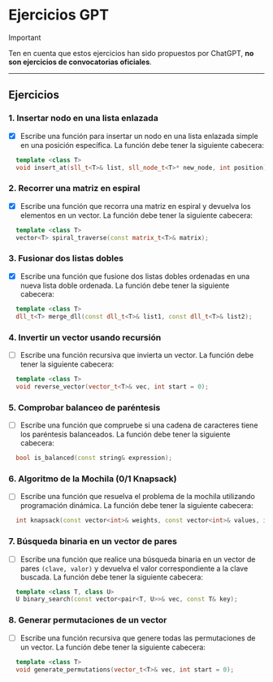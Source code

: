 # Ejercicios GPT

> [!IMPORTANT]
> Ten en cuenta que estos ejercicios han sido propuestos por ChatGPT, **no son ejercicios de convocatorias oficiales**.

---

## Ejercicios

### 1. Insertar nodo en una lista enlazada

- [x] Escribe una función para insertar un nodo en una lista enlazada simple en una posición específica. La función debe tener la siguiente cabecera:

```cpp
  template <class T>
  void insert_at(sll_t<T>& list, sll_node_t<T>* new_node, int position);
```

### 2. Recorrer una matriz en espiral

- [x] Escribe una función que recorra una matriz en espiral y devuelva los elementos en un vector. La función debe tener la siguiente cabecera:

```cpp
  template <class T>
  vector<T> spiral_traverse(const matrix_t<T>& matrix);
```

### 3. Fusionar dos listas dobles

- [x] Escribe una función que fusione dos listas dobles ordenadas en una nueva lista doble ordenada. La función debe tener la siguiente cabecera:

```cpp
  template <class T>
  dll_t<T> merge_dll(const dll_t<T>& list1, const dll_t<T>& list2);
```

### 4. Invertir un vector usando recursión

- [ ] Escribe una función recursiva que invierta un vector. La función debe tener la siguiente cabecera:

```cpp
  template <class T>
  void reverse_vector(vector_t<T>& vec, int start = 0);
```

### 5. Comprobar balanceo de paréntesis

- [ ] Escribe una función que compruebe si una cadena de caracteres tiene los paréntesis balanceados. La función debe tener la siguiente cabecera:

```cpp
  bool is_balanced(const string& expression);
```

### 6. Algoritmo de la Mochila (0/1 Knapsack)

- [ ] Escribe una función que resuelva el problema de la mochila utilizando programación dinámica. La función debe tener la siguiente cabecera:

```cpp
  int knapsack(const vector<int>& weights, const vector<int>& values, int max_weight);
```

### 7. Búsqueda binaria en un vector de pares

- [ ] Escribe una función que realice una búsqueda binaria en un vector de pares `(clave, valor)` y devuelva el valor correspondiente a la clave buscada. La función debe tener la siguiente cabecera:

```cpp
  template <class T, class U>
  U binary_search(const vector<pair<T, U>>& vec, const T& key);
```

### 8. Generar permutaciones de un vector

- [ ] Escribe una función recursiva que genere todas las permutaciones de un vector. La función debe tener la siguiente cabecera:

```cpp
  template <class T>
  void generate_permutations(vector_t<T>& vec, int start = 0);

